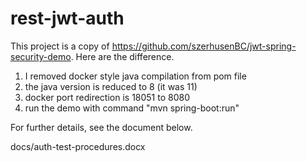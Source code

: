 # rest-jwt-auth


This project is a copy of https://github.com/szerhusenBC/jwt-spring-security-demo.
Here are the difference.

1. I removed docker style java compilation from pom file
2. the java version is reduced to 8 (it was 11)
3. docker port redirection is 18051 to 8080
4. run the demo with command "mvn spring-boot:run"

For further details, see the document below.

docs/auth-test-procedures.docx
